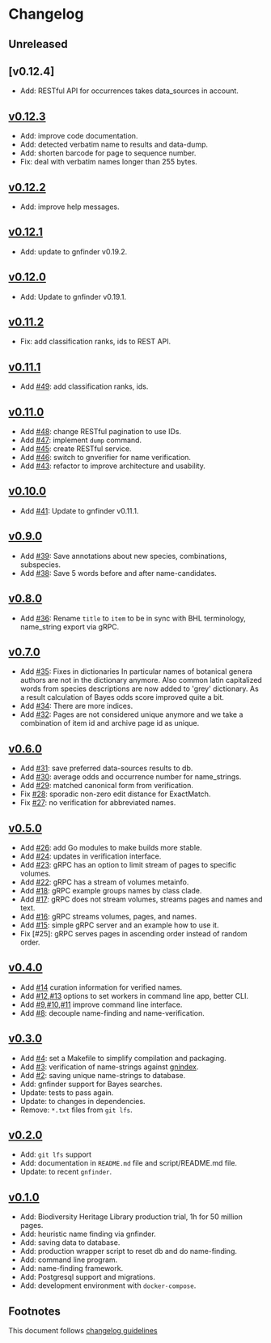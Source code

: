 # Changelog

## Unreleased

## [v0.12.4]

- Add: RESTful API for occurrences takes data_sources in account.

## [v0.12.3]

- Add: improve code documentation.
- Add: detected verbatim name to results and data-dump.
- Add: shorten barcode for page to sequence number.
- Fix: deal with verbatim names longer than 255 bytes.

## [v0.12.2]

- Add: improve help messages.

## [v0.12.1]

- Add: update to gnfinder v0.19.2.

## [v0.12.0]

- Add: Update to gnfinder v0.19.1.

## [v0.11.2]

- Fix: add classification ranks, ids to REST API.

## [v0.11.1]

- Add [#49]: add classification ranks, ids.

## [v0.11.0]

- Add [#48]: change RESTful pagination to use IDs.
- Add [#47]: implement `dump` command.
- Add [#45]: create RESTful service.
- Add [#46]: switch to gnverifier for name verification.
- Add [#43]: refactor to improve architecture and usability.

## [v0.10.0]

- Add [#41]: Update to gnfinder v0.11.1.

## [v0.9.0]

- Add [#39]: Save annotations about new species, combinations, subspecies.
- Add [#38]: Save 5 words before and after name-candidates.

## [v0.8.0]

- Add [#36]: Rename `title` to `item` to be in sync with BHL terminology,
  name_string export via gRPC.

## [v0.7.0]

- Add [#35]: Fixes in dictionaries In particular names of botanical genera
  authors are not in the dictionary anymore. Also common latin
  capitalized words from species descriptions are now added to
  'grey' dictionary. As a result calculation of Bayes odds
  score improved quite a bit.
- Add [#34]: There are more indices.
- Add [#32]: Pages are not considered unique anymore and we take a combination
  of item id and archive page id as unique.

## [v0.6.0]

- Add [#31]: save preferred data-sources results to db.
- Add [#30]: average odds and occurrence number for name_strings.
- Add [#29]: matched canonical form from verification.
- Fix [#28]: sporadic non-zero edit distance for ExactMatch.
- Fix [#27]: no verification for abbreviated names.

## [v0.5.0]

- Add [#26]: add Go modules to make builds more stable.
- Add [#24]: updates in verification interface.
- Add [#23]: gRPC has an option to limit stream of pages to specific volumes.
- Add [#22]: gRPC has a stream of volumes metainfo.
- Add [#18]: gRPC example groups names by class clade.
- Add [#17]: gRPC does not stream volumes, streams pages and names and text.
- Add [#16]: gRPC streams volumes, pages, and names.
- Add [#15]: simple gRPC server and an example how to use it.
- Fix [#25]: gRPC serves pages in ascending order instead of random order.

## [v0.4.0]

- Add [#14] curation information for verified names.
- Add [#12],[#13] options to set workers in command line app, better CLI.
- Add [#9],[#10],[#11] improve command line interface.
- Add [#8]: decouple name-finding and name-verification.

## [v0.3.0]

- Add [#4]: set a Makefile to simplify compilation and packaging.
- Add [#3]: verification of name-strings against [gnindex].
- Add [#2]: saving unique name-strings to database.
- Add: gnfinder support for Bayes searches.
- Update: tests to pass again.
- Update: to changes in dependencies.
- Remove: `*.txt` files from `git lfs`.

## [v0.2.0]

- Add: `git lfs` support
- Add: documentation in `README.md` file and script/README.md file.
- Update: to recent `gnfinder`.

## [v0.1.0]

- Add: Biodiversity Heritage Library production trial, 1h for 50 million pages.
- Add: heuristic name finding via gnfinder.
- Add: saving data to database.
- Add: production wrapper script to reset db and do name-finding.
- Add: command line program.
- Add: name-finding framework.
- Add: Postgresql support and migrations.
- Add: development environment with `docker-compose`.

## Footnotes

This document follows [changelog guidelines]

[v0.12.3]: https://github.com/gnames/bhlindex/compare/v0.12.2...v0.12.3
[v0.12.2]: https://github.com/gnames/bhlindex/compare/v0.12.1...v0.12.2
[v0.12.1]: https://github.com/gnames/bhlindex/compare/v0.12.0...v0.12.1
[v0.12.0]: https://github.com/gnames/bhlindex/compare/v0.11.2...v0.12.0
[v0.11.2]: https://github.com/gnames/bhlindex/compare/v0.11.1...v0.11.2
[v0.11.1]: https://github.com/gnames/bhlindex/compare/v0.11.0...v0.11.1
[v0.11.0]: https://github.com/gnames/bhlindex/compare/v0.10.0...v0.11.0
[v0.10.0]: https://github.com/gnames/bhlindex/compare/v0.9.0...v0.10.0
[v0.9.0]: https://github.com/gnames/bhlindex/compare/v0.8.0...v0.9.0
[v0.8.0]: https://github.com/gnames/bhlindex/compare/v0.7.0...v0.8.0
[v0.7.0]: https://github.com/gnames/bhlindex/compare/v0.6.0...v0.7.0
[v0.6.0]: https://github.com/gnames/bhlindex/compare/v0.5.0...v0.6.0
[v0.5.0]: https://github.com/gnames/bhlindex/compare/v0.4.0...v0.5.0
[v0.4.0]: https://github.com/gnames/bhlindex/compare/v0.3.0...v0.4.0
[v0.3.0]: https://github.com/gnames/bhlindex/compare/v0.2.0...v0.3.0
[v0.2.0]: https://github.com/gnames/bhlindex/compare/v0.1.0...v0.2.0
[v0.1.0]: https://github.com/gnames/bhlindex/tree/v0.1.0
[#50]: https://github.com/gnames/bhlindex/issues/50
[#49]: https://github.com/gnames/bhlindex/issues/49
[#48]: https://github.com/gnames/bhlindex/issues/48
[#47]: https://github.com/gnames/bhlindex/issues/47
[#46]: https://github.com/gnames/bhlindex/issues/46
[#45]: https://github.com/gnames/bhlindex/issues/45
[#44]: https://github.com/gnames/bhlindex/issues/44
[#43]: https://github.com/gnames/bhlindex/issues/43
[#42]: https://github.com/gnames/bhlindex/issues/42
[#41]: https://github.com/gnames/bhlindex/issues/41
[#40]: https://github.com/gnames/bhlindex/issues/40
[#39]: https://github.com/gnames/bhlindex/issues/39
[#38]: https://github.com/gnames/bhlindex/issues/38
[#37]: https://github.com/gnames/bhlindex/issues/37
[#36]: https://github.com/gnames/bhlindex/issues/36
[#35]: https://github.com/gnames/bhlindex/issues/35
[#34]: https://github.com/gnames/bhlindex/issues/34
[#33]: https://github.com/gnames/bhlindex/issues/33
[#32]: https://github.com/gnames/bhlindex/issues/32
[#31]: https://github.com/gnames/bhlindex/issues/31
[#30]: https://github.com/gnames/bhlindex/issues/30
[#29]: https://github.com/gnames/bhlindex/issues/29
[#28]: https://github.com/gnames/bhlindex/issues/28
[#27]: https://github.com/gnames/bhlindex/issues/27
[#26]: https://github.com/gnames/bhlindex/issues/26
[#24]: https://github.com/gnames/bhlindex/issues/24
[#23]: https://github.com/gnames/bhlindex/issues/23
[#22]: https://github.com/gnames/bhlindex/issues/22
[#18]: https://github.com/gnames/bhlindex/issues/18
[#17]: https://github.com/gnames/bhlindex/issues/17
[#16]: https://github.com/gnames/bhlindex/issues/16
[#15]: https://github.com/gnames/bhlindex/issues/15
[#14]: https://github.com/gnames/bhlindex/issues/14
[#13]: https://github.com/gnames/bhlindex/issues/13
[#12]: https://github.com/gnames/bhlindex/issues/12
[#11]: https://github.com/gnames/bhlindex/issues/11
[#10]: https://github.com/gnames/bhlindex/issues/10
[#9]: https://github.com/gnames/bhlindex/issues/9
[#8]: https://github.com/gnames/bhlindex/issues/8
[#4]: https://github.com/gnames/bhlindex/issues/4
[#3]: https://github.com/gnames/bhlindex/issues/3
[#2]: https://github.com/gnames/bhlindex/issues/2
[changelog guidelines]: https://github.com/olivierlacan/keep-a-changelog
[gnindex]: https://index.globalnames.org
